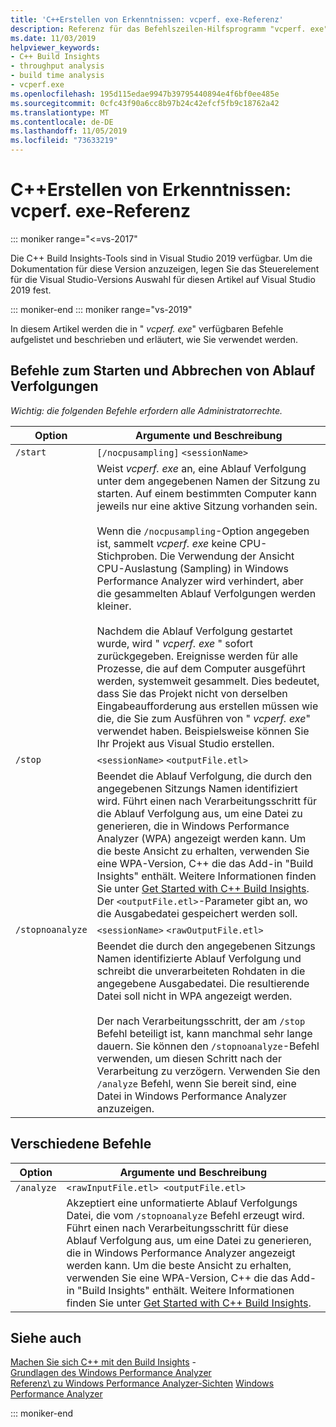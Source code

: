 ```yaml
---
title: 'C++Erstellen von Erkenntnissen: vcperf. exe-Referenz'
description: Referenz für das Befehlszeilen-Hilfsprogramm "vcperf. exe".
ms.date: 11/03/2019
helpviewer_keywords:
- C++ Build Insights
- throughput analysis
- build time analysis
- vcperf.exe
ms.openlocfilehash: 195d115edae9947b39795440894e4f6bf0ee485e
ms.sourcegitcommit: 0cfc43f90a6cc8b97b24c42efcf5fb9c18762a42
ms.translationtype: MT
ms.contentlocale: de-DE
ms.lasthandoff: 11/05/2019
ms.locfileid: "73633219"
---
```

# <a name="c-build-insights-vcperfexe-reference"></a>C++Erstellen von Erkenntnissen: vcperf. exe-Referenz

::: moniker range="<=vs-2017"

Die C++ Build Insights-Tools sind in Visual Studio 2019 verfügbar. Um die Dokumentation für diese Version anzuzeigen, legen Sie das Steuerelement für die Visual Studio-Versions Auswahl für diesen Artikel auf Visual Studio 2019 fest.

::: moniker-end
::: moniker range="vs-2019"

In diesem Artikel werden die in " *vcperf. exe*" verfügbaren Befehle aufgelistet und beschrieben und erläutert, wie Sie verwendet werden.

## <a name="commands-to-start-and-stop-traces"></a>Befehle zum Starten und Abbrechen von Ablauf Verfolgungen

*Wichtig: die folgenden Befehle erfordern alle Administratorrechte.*

| Option           | Argumente und Beschreibung |
|------------------|---------------------------|
| `/start`         | `[/nocpusampling]` `<sessionName>` |
|                  | Weist *vcperf. exe* an, eine Ablauf Verfolgung unter dem angegebenen Namen der Sitzung zu starten. Auf einem bestimmten Computer kann jeweils nur eine aktive Sitzung vorhanden sein. <br/><br/> Wenn die `/nocpusampling`-Option angegeben ist, sammelt *vcperf. exe* keine CPU-Stichproben. Die Verwendung der Ansicht CPU-Auslastung (Sampling) in Windows Performance Analyzer wird verhindert, aber die gesammelten Ablauf Verfolgungen werden kleiner. <br/><br/> Nachdem die Ablauf Verfolgung gestartet wurde, wird " *vcperf. exe* " sofort zurückgegeben. Ereignisse werden für alle Prozesse, die auf dem Computer ausgeführt werden, systemweit gesammelt. Dies bedeutet, dass Sie das Projekt nicht von derselben Eingabeaufforderung aus erstellen müssen wie die, die Sie zum Ausführen von " *vcperf. exe*" verwendet haben. Beispielsweise können Sie Ihr Projekt aus Visual Studio erstellen. |
| `/stop`          | `<sessionName>` `<outputFile.etl>` |
|                  | Beendet die Ablauf Verfolgung, die durch den angegebenen Sitzungs Namen identifiziert wird. Führt einen nach Verarbeitungsschritt für die Ablauf Verfolgung aus, um eine Datei zu generieren, die in Windows Performance Analyzer (WPA) angezeigt werden kann. Um die beste Ansicht zu erhalten, verwenden Sie eine WPA-Version, C++ die das Add-in "Build Insights" enthält. Weitere Informationen finden Sie unter [Get Started with C++ Build Insights](get-started-with-cpp-build-insights.md). Der `<outputFile.etl>`-Parameter gibt an, wo die Ausgabedatei gespeichert werden soll. |
| `/stopnoanalyze` | `<sessionName>` `<rawOutputFile.etl>` |
|                  | Beendet die durch den angegebenen Sitzungs Namen identifizierte Ablauf Verfolgung und schreibt die unverarbeiteten Rohdaten in die angegebene Ausgabedatei. Die resultierende Datei soll nicht in WPA angezeigt werden. <br/><br/> Der nach Verarbeitungsschritt, der am `/stop` Befehl beteiligt ist, kann manchmal sehr lange dauern. Sie können den `/stopnoanalyze`-Befehl verwenden, um diesen Schritt nach der Verarbeitung zu verzögern. Verwenden Sie den `/analyze` Befehl, wenn Sie bereit sind, eine Datei in Windows Performance Analyzer anzuzeigen. |

## <a name="miscellaneous-commands"></a>Verschiedene Befehle

| Option     | Argumente und Beschreibung |
|------------|---------------------------|
| `/analyze` | `<rawInputFile.etl> <outputFile.etl>` |
|            | Akzeptiert eine unformatierte Ablauf Verfolgungs Datei, die vom `/stopnoanalyze` Befehl erzeugt wird. Führt einen nach Verarbeitungsschritt für diese Ablauf Verfolgung aus, um eine Datei zu generieren, die in Windows Performance Analyzer angezeigt werden kann. Um die beste Ansicht zu erhalten, verwenden Sie eine WPA-Version, C++ die das Add-in "Build Insights" enthält. Weitere Informationen finden Sie unter [Get Started with C++ Build Insights](get-started-with-cpp-build-insights.md). |

## <a name="see-also"></a>Siehe auch

[Machen Sie sich C++ mit den Build Insights](get-started-with-cpp-build-insights.md) -\
[Grundlagen des Windows Performance Analyzer](wpa-basics.md)\
[Referenz\ zu Windows Performance Analyzer-Sichten](wpa-views-reference.md)
[Windows Performance Analyzer](/windows-hardware/test/wpt/windows-performance-analyzer)

::: moniker-end
